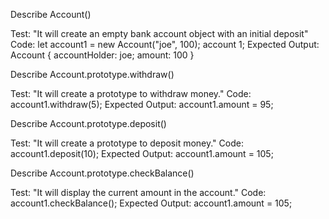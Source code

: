 Describe Account()

Test: "It will create an empty bank account object with an initial deposit"
Code: 
let account1 = new Account("joe", 100);
account 1;
Expected Output: Account {
  accountHolder: joe;
  amount: 100
}

Describe Account.prototype.withdraw()

Test: "It will create a prototype to withdraw money."
Code: account1.withdraw(5);
Expected Output: account1.amount = 95;

Describe Account.prototype.deposit()

Test: "It will create a prototype to deposit money."
Code: account1.deposit(10);
Expected Output: account1.amount = 105;

Describe Account.prototype.checkBalance()

Test: "It will display the current amount in the account."
Code: account1.checkBalance();
Expected Output: account1.amount = 105;